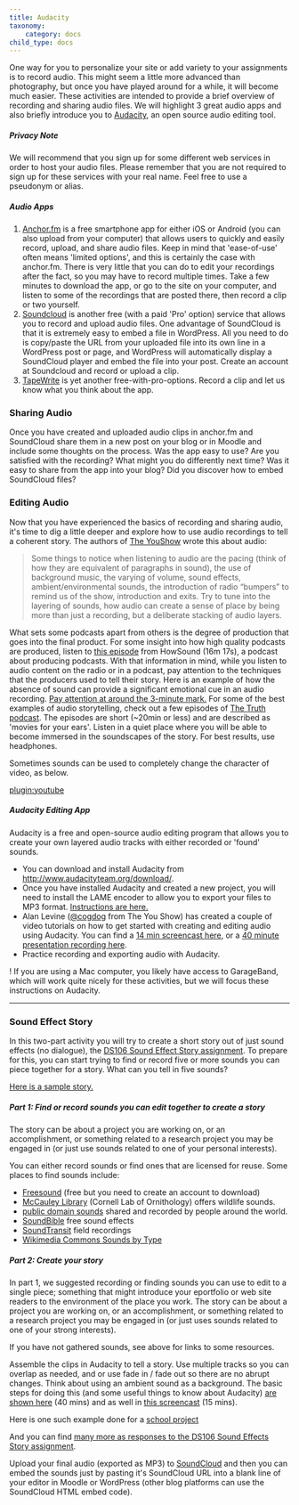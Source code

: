 ```yaml
---
title: Audacity
taxonomy:
    category: docs
child_type: docs
---
```

One way for you to personalize your site or add variety to your assignments is to record audio. This might seem a little more advanced than photography, but once you have played around for a while, it will become much easier. These activities are intended to provide a brief overview of recording and sharing audio files. We will highlight 3 great audio apps and also briefly introduce you to [Audacity](http://www.audacityteam.org/), an open source audio editing tool.

##### Privacy Note

We will recommend that you sign up for some different web services in order to host your audio files. Please remember that you are not required to sign up for these services with your real name. Feel free to use a pseudonym or alias.

##### Audio Apps

1.  [Anchor.fm](https://anchor.fm) is a free smartphone app for either iOS or Android (you can also upload from your computer) that allows users to quickly and easily record, upload, and share audio files. Keep in mind that 'ease-of-use' often means 'limited options', and this is certainly the case with anchor.fm. There is very little that you can do to edit your recordings after the fact, so you may have to record multiple times.
Take a few minutes to download the app, or go to the site on your computer, and listen to some of the recordings that are posted there, then record a clip or two yourself.
2. [Soundcloud](https://soundcloud.com/) is another free (with a paid 'Pro' option) service that allows you to record and upload audio files. One advantage of SoundCloud is that it is extremely easy to embed a file in WordPress. All you need to do is copy/paste the URL from your uploaded file into its own line in a WordPress post or page, and WordPress will automatically display a SoundCloud player and embed the file into your post.
Create an account at Soundcloud and record or upload a clip.
3. [TapeWrite](https://tapewrite.com/tapes/top) is yet another free-with-pro-options. Record a clip and let us know what you think about the app.

### Sharing Audio

Once you have created and uploaded audio clips in anchor.fm and SoundCloud share them in a new post on your blog or in Moodle and include some thoughts on the process. Was the app easy to use? Are you satisfied with the recording? What might you do differently next time? Was it easy to share from the app into your blog? Did you discover how to embed SoundCloud files?  

### Editing Audio

Now that you have experienced the basics of recording and sharing audio, it's time to dig a little deeper and explore how to use audio recordings to tell a coherent story. The authors of [The YouShow](http://youshow.trubox.ca/about/schedule/unit-4-part-1/) wrote this about audio:

> Some things to notice when listening to audio are the pacing (think of how they are equivalent of paragraphs in sound), the use of background music, the varying of volume, sound effects, ambient/environmental sounds, the introduction of radio “bumpers” to remind us of the show, introduction and exits. Try to tune into the layering of sounds, how audio can create a sense of place by being more than just a recording, but a deliberate stacking of audio layers.

What sets some podcasts apart from others is the degree of production that goes into the final product. For some insight into how high quality podcasts are produced, listen to [this episode](https://transom.org/2012/dissecting-joanne-rosser-papermaker/) from HowSound (16m 17s), a podcast about producing podcasts. With that information in mind, while you listen to audio content on the radio or in a podcast, pay attention to the techniques that the producers used to tell their story. Here is an example of how the absence of sound can provide a significant emotional cue in an audio recording. [Pay attention at around the 3-minute mark.](https://create.twu.ca/orientation/ted-radio-hour-audio-demo/) For some of the best examples of audio storytelling, check out a few episodes of [The Truth podcast](http://www.thetruthpodcast.com/). The episodes are short (~20min or less) and are described as 'movies for your ears'. Listen in a quiet place where you will be able to become immersed in the soundscapes of the story. For best results, use headphones.

Sometimes sounds can be used to completely change the character of video, as below.

[plugin:youtube](https://youtu.be/azhgpelu0vY)

##### Audacity Editing App

Audacity is a free and open-source audio editing program that allows you to create your own layered audio tracks with either recorded or 'found' sounds.

*   You can download and install Audacity from http://www.audacityteam.org/download/.
*   Once you have installed Audacity and created a new project, you will need to install the LAME encoder to allow you to export your files to MP3 format. [Instructions are here.](https://trinitywestern.teamdynamix.com/TDClient/KB/ArticleDet?ID=33356)
*   Alan Levine ([@cogdog](https://twitter.com/cogdog) from The You Show) has created a couple of video tutorials on how to get started with creating and editing audio using Audacity. You can find a [14 min screencast here](https://www.youtube.com/watch?v=gXfVKSx7WtY), or a [40 minute presentation recording here](https://www.youtube.com/watch?v=cTw9ZwL0CTA).
*   Practice recording and exporting audio with Audacity.


! If you are using a Mac computer, you likely have access to GarageBand, which will work quite nicely for these activities, but we will focus these instructions on Audacity.

---

### Sound Effect Story

In this two-part activity you will try to create a short story out of just sound effects (no dialogue), the [DS106 Sound Effect Story assignment](http://assignments.ds106.us/assignments/sound-effects-story/). To prepare for this, you can start trying to find or record five or more sounds you can piece together for a story. What can you tell in five sounds?

[Here is a sample story.](https://soundcloud.com/a_motley92/sound-story)

##### Part 1: Find or record sounds you can edit together to create a story

The story can be about a project you are working on, or an accomplishment, or something related to a research project you may be engaged in (or just use sounds related to one of your personal interests).

You can either record sounds or find ones that are licensed for reuse. Some places to find sounds include:

*   [Freesound](http://www.freesound.org/) (free but you need to create an account to download)
*   [McCauley Library](http://macaulaylibrary.org/) (Cornell Lab of Ornithology) offers wildlife sounds.
*   [public domain sounds](http://www.pdsounds.org/) shared and recorded by people around the world.
*   [SoundBible](http://soundbible.com/free-sound-effects-1.html) free sound effects
*   [SoundTransit](http://turbulence.org/soundtransit/search/) field recordings
*   [Wikimedia Commons Sounds by Type](http://commons.wikimedia.org/wiki/Category:Sounds_by_type)

##### Part 2: Create your story

In part 1, we suggested recording or finding sounds you can use to edit to a single piece; something that might introduce your eportfolio or web site readers to the environment of the place you work.  The story can be about a project you are working on, or an accomplishment, or something related to a research project you may be engaged in (or just uses sounds related to one of your strong interests).

If you have not gathered sounds, see above for links to some resources.

Assemble the clips in Audacity to tell a story. Use multiple tracks so you can overlap as needed, and or use fade in / fade out so there are no abrupt changes. Think about using an ambient sound as a background. The basic steps for doing this (and some useful things to know about Audacity) [are shown here](https://www.youtube.com/watch?v=cTw9ZwL0CTA) (40 mins) and as well in [this screencast](https://www.youtube.com/watch?v=gXfVKSx7WtY) (15 mins).

Here is one such example done for a [school project](https://www.youtube.com/watch?v=7-7eekV9gPc)

And you can find <a href="http://assignments.ds106.us/assignments/sound-effects-story/">many more as responses to the DS106 Sound Effects Story assignment</a>.

Upload your final audio (exported as MP3) to [SoundCloud](http://soundcloud.com) and then you can embed the sounds just by pasting it's SoundCloud URL into a blank line of your editor in Moodle or WordPress (other blog platforms can use the SoundCloud HTML embed code).
